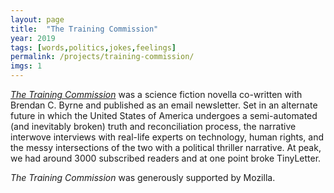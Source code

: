 ```yaml
---
layout: page
title:  "The Training Commission"
year: 2019
tags: [words,politics,jokes,feelings]
permalink: /projects/training-commission/
imgs: 1
---
```


*[The Training Commission](http://trainingcommission.com)* was a science fiction novella co-written with Brendan C. Byrne and published as an email newsletter. Set in an alternate future in which the United States of America undergoes a semi-automated (and inevitably broken) truth and reconciliation process, the narrative interwove interviews with real-life experts on technology, human rights, and the messy intersections of the two with a political thriller narrative. At peak, we had around 3000 subscribed readers and at one point broke TinyLetter.

*The Training Commission* was generously supported by Mozilla. 